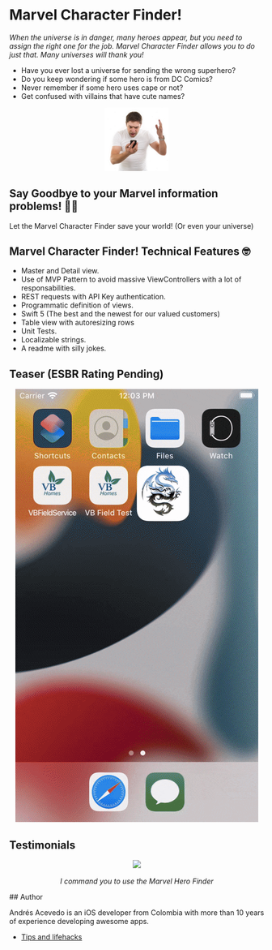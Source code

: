# Marvel Character Finder!

<p><i>When the universe is in danger, many heroes appear, but you need to assign the right one for the job. Marvel Character Finder allows you to do just that. Many universes will thank you!</i></p>

<ul>
<li>Have you ever lost a universe for sending the wrong superhero?</li>
<li>Do you keep wondering if some hero is from DC Comics?</li>
<li>Never remember if some hero uses cape or not?</li>
<li>Get confused with villains that have cute names?</li>
</ul>
  
<p align="center">
    <img width="25%" src="readme_imgs/frustrated.jpg">
<p>

<h2>Say Goodbye to your Marvel information problems!</i> 👋🏼</h2>
<p>Let the Marvel Character Finder save your world! (Or even your universe)</p>

## Marvel Character Finder! Technical Features 🤓
- Master and Detail view.
- Use of MVP Pattern to avoid massive ViewControllers with a lot of responsabilities.
- REST requests with API Key authentication.
- Programmatic definition of views.
- Swift 5 (The best and the newest for our valued customers)
- Table view with autoresizing rows
- Unit Tests.
- Localizable strings.
- A readme with silly jokes.


## Teaser (ESBR Rating Pending)
<p align="center">
    <img src="readme_imgs/demo.gif">
<p>

## Testimonials
<p align="center">
    <img src="readme_imgs/lady.jpeg">
<p>
<p align="center"><i>I command you to use the Marvel Hero Finder</i> </p>
## Author

Andrés Acevedo is an iOS developer from Colombia with more than 10 years of experience developing awesome apps.

<ul>
<li><a href="https://acetips.medium.com/">Tips and lifehacks</a> </li>
</ul>
